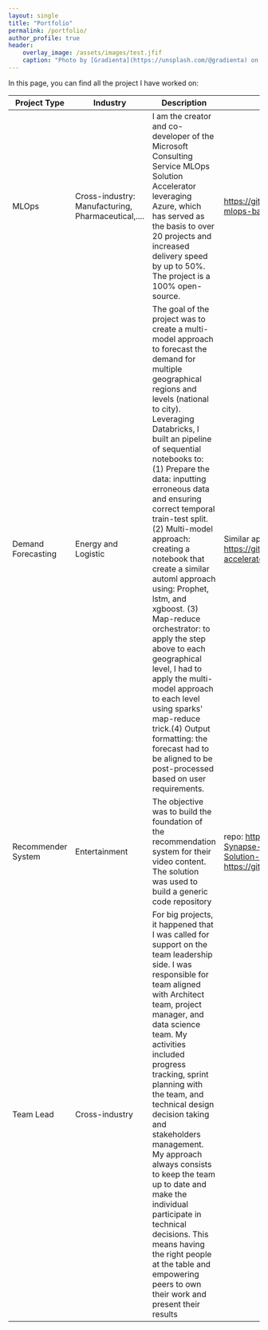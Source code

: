 ```yaml
---
layout: single
title: "Portfolio"
permalink: /portfolio/
author_profile: true
header:
    overlay_image: /assets/images/test.jfif
    caption: "Photo by [Gradienta](https://unsplash.com/@gradienta) on [Unsplash](https://unsplash.com/photos/bKESVqfxass)"
---
```


In this page, you can find all the project I have worked on:

| Project Type | Industry | Description | link |
|------------|----------|-------------|------|
| MLOps | Cross-industry: Manufacturing, Pharmaceutical,....| I am the creator and co-developer of the Microsoft Consulting Service MLOps Solution Accelerator leveraging Azure, which has served as the basis to over 20 projects and increased delivery speed by up to 50%. The project is a 100% open-source.| https://github.com/microsoft/dstoolkit-mlops-base |
| Demand Forecasting | Energy and Logistic | The goal of the project was to create a multi-model approach to forecast the demand for multiple geographical regions and levels (national to city). Leveraging Databricks, I built an pipeline of sequential notebooks to: (1) Prepare the data: inputting erroneous data and ensuring correct temporal train-test split.(2) Multi-model approach: creating a notebook that create a similar automl approach using: Prophet, lstm, and xgboost. (3) Map-reduce orchestrator: to apply the step above to each geographical level, I had to apply the multi-model approach to each level using sparks' map-reduce trick.(4) Output formatting: the forecast had to be aligned to be post-processed based on user requirements. | Similar approach: https://github.com/microsoft/solution-accelerator-many-models |
| Recommender System | Entertainment | The objective was to build the foundation of the recommendation system for their video content. The solution was used to build a generic code repository | repo: https://github.com/microsoft/Azure-Synapse-Content-Recommendations-Solution-Accelerator, resources: https://github.com/microsoft/recommenders |
| Team Lead | Cross-industry | For big projects, it happened that I was called for support on the team leadership side. I was responsible for team aligned with Architect team, project manager, and data science team. My activities included progress tracking, sprint planning with the team, and technical design decision taking and stakeholders management. My approach always consists to keep the team up to date and make the individual participate in technical decisions. This means having the right people at the table and empowering peers to own their work and present their results |